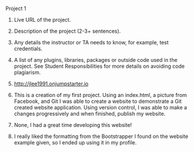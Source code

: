 Project 1

1. Live URL of the project.
2. Description of the project (2-3+ sentences).
3. Any details the instructor or TA needs to know, for example, test credentials.
4. A list of any plugins, libraries, packages or outside code used in the project. See Student Responsibilities for more details on avoiding code plagiarism.

1. http://jlee1991.onjumpstarter.io
2. This is a creation of my first project. Using an index.html, a picture from Facebook, and Git I was able to create a website to demonstrate a Git created website application. Using version control, I was able to make a changes progressively and when finished, publish my website. 
3. None, I had a great time developing this website!
4. I really liked the formatting from the Bootstrapper I found on the website example given, so I ended up using it in my profile. 

